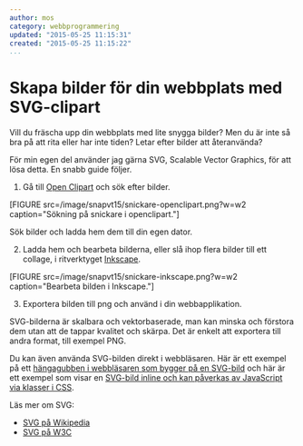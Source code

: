 ```yaml
---
author: mos
category: webbprogrammering
updated: "2015-05-25 11:15:31"
created: "2015-05-25 11:15:22"
...
```

Skapa bilder för din webbplats med SVG-clipart
==================================

Vill du fräscha upp din webbplats med lite snygga bilder? Men du är inte så bra på att rita eller har inte tiden? Letar efter bilder att återanvända?

För min egen del använder jag gärna SVG, Scalable Vector Graphics, för att lösa detta. En snabb guide följer.

<!--more-->

1) Gå till [Open Clipart](http://www.openclipart.org/) och sök efter bilder. 

[FIGURE src=/image/snapvt15/snickare-openclipart.png?w=w2 caption="Sökning på snickare i openclipart."]

Sök bilder och ladda hem dem till din egen dator.


2) Ladda hem och bearbeta bilderna, eller slå ihop flera bilder till ett collage, i ritverktyget [Inkscape](http://inkscape.org/).

[FIGURE src=/image/snapvt15/snickare-inkscape.png?w=w2 caption="Bearbeta bilden i Inkscape."]


3) Exportera bilden till png och använd i din webbapplikation.

SVG-bilderna är skalbara och vektorbaserade, man kan minska och förstora dem utan att de tappar kvalitet och skärpa. Det är enkelt att exportera till andra format, till exempel PNG.

Du kan även använda SVG-bilden direkt i webbläsaren. Här är ett exempel på ett [hängagubben i webbläsaren som bygger på en SVG-bild](kod-exempel/hangman/playhangman.php) och här är ett exempel som visar en [SVG-bild inline och kan påverkas av JavaScript via klasser i CSS](kod-exempel/hangman-svg/hangman-inline-svg.html).

Läs mer om SVG:

* [SVG på Wikipedia](http://en.wikipedia.org/wiki/Scalable_Vector_Graphics)
* [SVG på W3C](http://www.w3.org/Graphics/SVG/)
